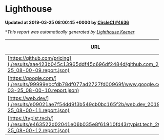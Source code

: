 
# Lighthouse

**Updated at 2019-03-25 08:00:45 +0000 by [CircleCI #4636](https://circleci.com/gh/ItinerisLtd/lighthouse-keeper-example/4636)**

**This report was automatically generated by [Lighthouse Keeper](https://github.com/itinerisltd/lighthouse-keeper)*

| URL | Performance | Accessibility | Best Practices | SEO | PWA | Updated At |
| --- | --- | --- | --- | --- | --- | --- |
| [https://github.com/pricing](./results/aae423b045c13965ddf45c696df2484d/github.com_2019-03-25_08-00-09.report.json) | 0.87 | 0.89 | 0.93 | 0.9 | 0.58 | 2019-03-25T08:00:09.926Z |
| [https://google.com/](./results/99999ebcfdb78df077ad2727fd00969f/www.google.com_2019-03-25_08-00-10.report.json) | 0.94 | 0.71 | 0.93 | 0.82 | 0.58 | 2019-03-25T08:00:10.815Z |
| [https://web.dev/](./results/e09021ae7f54dd9f3b549cb0bc165f2b/web.dev_2019-03-25_08-00-11.report.json) | 0.97 | 0.93 | 1 | 0.96 | 1 | 2019-03-25T08:00:11.423Z |
| [https://typist.tech/](./results/e463522d02041e06b035e8f61910fd43/typist.tech_2019-03-25_08-00-12.report.json) | 1 |  |  |  |  | 2019-03-25T08:00:12.377Z |
